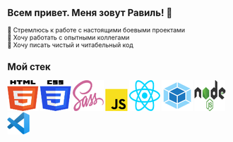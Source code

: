 ## Всем привет. Меня зовут Равиль! 👋 

👊 Стремлюсь к работе с настоящими боевыми проектами
<br>
👑 Хочу работать с опытными коллегами
<br>
📝 Хочу писать чистый и читабельный код

## Мой стек
<img src="https://github.com/Ravil377/Ravil377/blob/main/assets/html-5.svg" width="70" height="70">   <img src="https://github.com/Ravil377/Ravil377/blob/main/assets/css-3.svg" width="70" height="70">   <img src="https://github.com/Ravil377/Ravil377/blob/main/assets/sass.svg" width="70" height="70">   <img src="https://github.com/Ravil377/Ravil377/blob/main/assets/javascript.svg" width="50" height="50">   <img src="https://github.com/Ravil377/Ravil377/blob/main/assets/react.svg" width="70" height="70">   <img src="https://github.com/Ravil377/Ravil377/blob/main/assets/webpack.svg" width="70" height="70">   <img src="https://github.com/Ravil377/Ravil377/blob/main/assets/nodejs.svg" width="70" height="70">   <img src="https://github.com/Ravil377/Ravil377/blob/main/assets/visual-studio-code.svg" width="50" height="50">
<!--

- 🔭 I’m currently working on ...
- 🌱 I’m currently learning ...
- 👯 I’m looking to collaborate on ...
- 🤔 I’m looking for help with ...
- 💬 Ask me about ...
- 📫 How to reach me: ...
- 😄 Pronouns: ...
- ⚡ Fun fact: ...
-->
